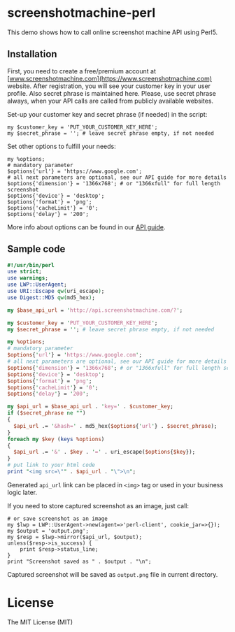# screenshotmachine-perl

This demo shows how to call online screenshot machine API using Perl5.

## Installation
First, you need to create a free/premium account at [www.screenshotmachine.com](https://www.screenshotmachine.com) website. After registration, you will see your customer key in your user profile. Also secret phrase is maintained here. Please, use secret phrase always, when your API calls are called from publicly available websites.  

Set-up your customer key and secret phrase (if needed) in the script:

```perl5
my $customer_key = 'PUT_YOUR_CUSTOMER_KEY_HERE';
my $secret_phrase = ''; # leave secret phrase empty, if not needed
```

Set other options to fulfill your needs: 

```perl5
my %options;
# mandatory parameter
$options{'url'} = 'https://www.google.com';
# all next parameters are optional, see our API guide for more details
$options{'dimension'} = '1366x768'; # or "1366xfull" for full length screenshot
$options{'device'} = 'desktop';
$options{'format'} = 'png';
$options{'cacheLimit'} = '0';
$options{'delay'} = '200';
```
More info about options can be found in our [API guide](https://www.screenshotmachine.com/apiguide.php).  

 Sample code
-----

```perl
#!/usr/bin/perl
use strict;
use warnings;
use LWP::UserAgent;
use URI::Escape qw(uri_escape);
use Digest::MD5 qw(md5_hex);

my $base_api_url = 'http://api.screenshotmachine.com/?';

my $customer_key = 'PUT_YOUR_CUSTOMER_KEY_HERE';
my $secret_phrase = ''; # leave secret phrase empty, if not needed

my %options;
# mandatory parameter
$options{'url'} = 'https://www.google.com';
# all next parameters are optional, see our API guide for more details
$options{'dimension'} = '1366x768'; # or "1366xfull" for full length screenshot
$options{'device'} = 'desktop';
$options{'format'} = 'png';
$options{'cacheLimit'} = '0';
$options{'delay'} = '200';

my $api_url = $base_api_url . 'key=' . $customer_key;
if ($secret_phrase ne "")
{
  $api_url .= '&hash=' . md5_hex($options{'url'} . $secret_phrase);
}
foreach my $key (keys %options) 
{
  $api_url .= '&' . $key . '=' . uri_escape($options{$key});
}
# put link to your html code
print "<img src=\"" . $api_url . "\">\n";
```
Generated ```api_url```  link can be placed in ```<img>``` tag or used in your business logic later.

If you need to store captured screenshot as an image, just call:

```perl5
# or save screenshot as an image
my $lwp = LWP::UserAgent->new(agent=>'perl-client', cookie_jar=>{});
my $output = 'output.png';
my $resp = $lwp->mirror($api_url, $output);
unless($resp->is_success) {
    print $resp->status_line;
}
print "Screenshot saved as " . $output . "\n";
```


Captured screenshot will be saved as ```output.png``` file in current directory.

# License

The MIT License (MIT)    